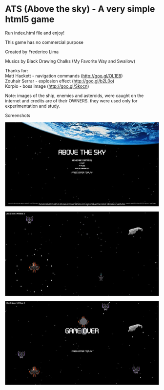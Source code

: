 # ATS (Above the sky) - A very simple html5 game
  
Run index.html file and enjoy!
  
This game has no commercial purpose
  
Created by Frederico Lima  
  
Musics by Black Drawing Chalks (My Favorite Way and Swallow) 
  
Thanks for:  
Matt Hackett - navigation commands (http://goo.gl/OL1E8)  
Zouhair Serrar - explosion effect (http://goo.gl/b2L0o)  
Korpio - boss image (http://goo.gl/Skocn)  
  
Note: images of the ship, enemies and asteroids, were caught on the internet and credits are of their OWNERS. they were used only for experimentation and study.
  
Screenshots
  
![alt tag](https://github.com/fvlima/ats/blob/master/img/screenshots/screenshot_1.jpeg)
  
![alt tag](https://github.com/fvlima/ats/blob/master/img/screenshots/screenshot_2.jpeg)
  
![alt tag](https://github.com/fvlima/ats/blob/master/img/screenshots/screenshot_3.jpeg)
